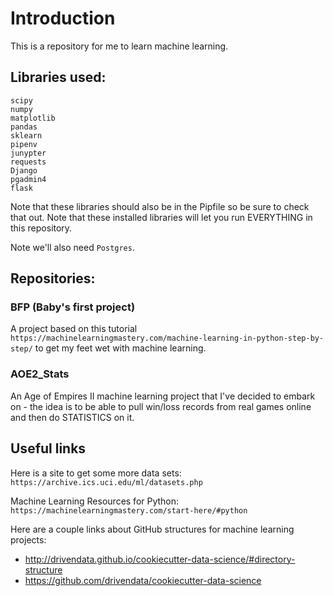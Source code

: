 # Introduction

This is a repository for me to learn machine learning.

## Libraries used:

```
scipy
numpy
matplotlib
pandas
sklearn
pipenv
junypter
requests
Django
pgadmin4
flask
```

Note that these libraries should also be in the Pipfile so be sure to check that out. Note that these installed libraries will let you run EVERYTHING in this repository.

Note we'll also need `Postgres`.

## Repositories:

### BFP (Baby's first project)

A project based on this tutorial `https://machinelearningmastery.com/machine-learning-in-python-step-by-step/` to get my feet wet with machine learning.

### AOE2_Stats

An Age of Empires II machine learning project that I've decided to embark on - the idea is to be able to pull win/loss records from real games online and then do STATISTICS on it.

## Useful links

Here is a site to get some more data sets: `https://archive.ics.uci.edu/ml/datasets.php`

Machine Learning Resources for Python: `https://machinelearningmastery.com/start-here/#python`

Here are a couple links about GitHub structures for machine learning projects:
- http://drivendata.github.io/cookiecutter-data-science/#directory-structure
- https://github.com/drivendata/cookiecutter-data-science
